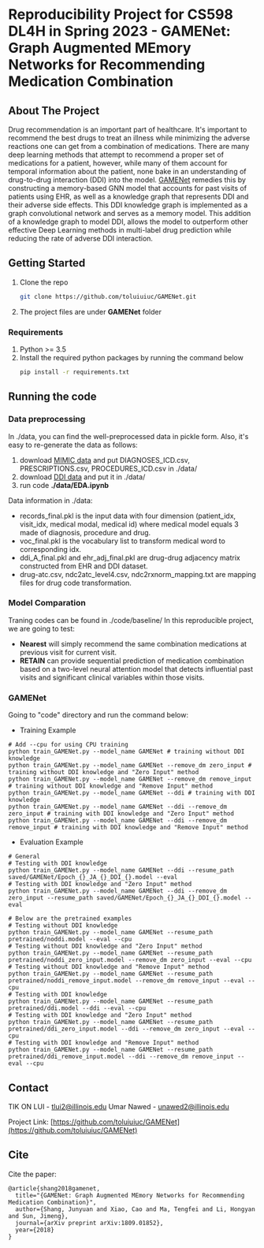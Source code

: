 # Reproducibility Project for CS598 DL4H in Spring 2023 - GAMENet: Graph Augmented MEmory Networks for Recommending Medication Combination

## About The Project

Drug recommendation is an important part of healthcare. It's important to recommend the best drugs to treat an illness while minimizing the adverse reactions one can get from a combination of medications. There are many deep learning methods that attempt to recommend a proper set of medications for a patient, however, while many of them account for temporal information about the patient, none bake in an understanding of drug-to-drug interaction (DDI) into the model.
[GAMENet](https://arxiv.org/pdf/1809.01852.pdf) remedies this by constructing a memory-based GNN model that accounts for past visits of patients using EHR, as well as a knowledge graph that represents DDI and their adverse side effects. This DDI knowledge graph is implemented as a graph convolutional network and serves as a memory model. 
This addition of a knowledge graph to model DDI, allows the model to outperform other effective Deep Learning methods in multi-label drug prediction while reducing the rate of adverse DDI interaction.

## Getting Started
1. Clone the repo
   ```sh
   git clone https://github.com/toluiuiuc/GAMENet.git
   ```
2. The project files are under **GAMENet** folder

### Requirements
1. Python >= 3.5
2. Install the required python packages by running the command below
   ```sh
   pip install -r requirements.txt
   ```

## Running the code
### Data preprocessing
In ./data, you can find the well-preprocessed data in pickle form. Also, it's easy to re-generate the data as follows:
1.  download [MIMIC data](https://mimic.physionet.org/gettingstarted/dbsetup/) and put DIAGNOSES_ICD.csv, PRESCRIPTIONS.csv, PROCEDURES_ICD.csv in ./data/
2.  download [DDI data](https://www.dropbox.com/s/8os4pd2zmp2jemd/drug-DDI.csv?dl=0) and put it in ./data/
3.  run code **./data/EDA.ipynb**

Data information in ./data:
  - records_final.pkl is the input data with four dimension (patient_idx, visit_idx, medical modal, medical id) where medical model equals 3 made of diagnosis, procedure and drug.
  - voc_final.pkl is the vocabulary list to transform medical word to corresponding idx.
  - ddi_A_final.pkl and ehr_adj_final.pkl are drug-drug adjacency matrix constructed from EHR and DDI dataset.
  - drug-atc.csv, ndc2atc_level4.csv, ndc2rxnorm_mapping.txt are mapping files for drug code transformation.

### Model Comparation
 Traning codes can be found in ./code/baseline/
 In this reproducible project, we are going to test:
 - **Nearest** will simply recommend the same combination medications at previous visit for current visit.
 - **RETAIN** can provide sequential prediction of medication combination based on a two-level neural attention model that detects influential past visits and significant clinical variables within those visits.
 

 ### GAMENet
 Going to "code" directory and run the command below:
 - Training Example
 ```
 # Add --cpu for using CPU training
 python train_GAMENet.py --model_name GAMENet # training without DDI knowledge
 python train_GAMENet.py --model_name GAMENet --remove_dm zero_input # training without DDI knowledge and "Zero Input" method
 python train_GAMENet.py --model_name GAMENet --remove_dm remove_input # training without DDI knowledge and "Remove Input" method
 python train_GAMENet.py --model_name GAMENet --ddi # training with DDI knowledge
 python train_GAMENet.py --model_name GAMENet --ddi --remove_dm zero_input # training with DDI knowledge and "Zero Input" method
 python train_GAMENet.py --model_name GAMENet --ddi --remove_dm remove_input # training with DDI knowledge and "Remove Input" method
 ```
 - Evaluation Example
```
# General
# Testing with DDI knowledge
python train_GAMENet.py --model_name GAMENet --ddi --resume_path saved/GAMENet/Epoch_{}_JA_{}_DDI_{}.model --eval 
# Testing with DDI knowledge and "Zero Input" method
python train_GAMENet.py --model_name GAMENet --ddi --remove_dm zero_input --resume_path saved/GAMENet/Epoch_{}_JA_{}_DDI_{}.model --eval 

# Below are the pretrained examples
# Testing without DDI knowledge
python train_GAMENet.py --model_name GAMENet --resume_path pretrained/noddi.model --eval --cpu
# Testing without DDI knowledge and "Zero Input" method
python train_GAMENet.py --model_name GAMENet --resume_path pretrained/noddi_zero_input.model --remove_dm zero_input --eval --cpu
# Testing without DDI knowledge and "Remove Input" method
python train_GAMENet.py --model_name GAMENet --resume_path pretrained/noddi_remove_input.model --remove_dm remove_input --eval --cpu
# Testing with DDI knowledge
python train_GAMENet.py --model_name GAMENet --resume_path pretrained/ddi.model --ddi --eval --cpu
# Testing with DDI knowledge and "Zero Input" method
python train_GAMENet.py --model_name GAMENet --resume_path pretrained/ddi_zero_input.model --ddi --remove_dm zero_input --eval --cpu
# Testing with DDI knowledge and "Remove Input" method
python train_GAMENet.py --model_name GAMENet --resume_path pretrained/ddi_remove_input.model --ddi --remove_dm remove_input --eval --cpu
```

## Contact

TIK ON LUI - tlui2@illinois.edu
Umar Nawed - unawed2@illinois.edu

Project Link: [https://github.com/toluiuiuc/GAMENet](https://github.com/toluiuiuc/GAMENet)

## Cite 

Cite the paper:
```
@article{shang2018gamenet,
  title="{GAMENet: Graph Augmented MEmory Networks for Recommending Medication Combination}",
  author={Shang, Junyuan and Xiao, Cao and Ma, Tengfei and Li, Hongyan and Sun, Jimeng},
  journal={arXiv preprint arXiv:1809.01852},
  year={2018}
}
```
